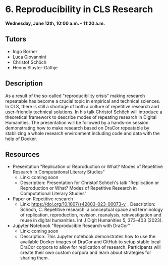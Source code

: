 # 6. Reproducibility in CLS Research

**Wednesday, June 12th, 10:00 a.m. – 11:20 a.m.**

## Tutors
- Ingo Börner
- Luca Giovannini 
- Christof Schöch
- Henny Sluyter-Gäthje

## Description 
As a result of the so-called "reproducibility crisis" making research repeatable has become a crucial topic in empirical and technical sciences. In CLS, there is still a shortage of both a culture of repetitive research and user-friendly technical solutions. In his talk Christof Schöch will introduce a theoretical framework to describe modes of repeating research in Digital Humanities. The presentation will be followed by a hands-on session demonstrating how to make research based on DraCor repeatable by stabilizing a whole research environment including code and data with the help of Docker.

## Resources
- Presentation "Replication or Reproduction or What? Modes of Repetitive Research in Computational Literary Studies"
	-  Link: coming soon
	-  Description: Presentation for Christof Schöch's talk "Replication or Reproduction or What? Modes of Repetitive Research in Computational Literary Studies"
- Paper on Repetitive research
	- Link: https://doi.org/10.1007/s42803-023-00073-y
	_ Description: Schöch, C. Repetitive research: a conceptual space and terminology of replication, reproduction, revision, reanalysis, reinvestigation and reuse in digital humanities. Int J Digit Humanities 5, 373–403 (2023). 
- Jupyter Notebook "Reproducible Research with DraCor"
	-  Link: coming soon
	-  Description: This Jupyter notebook demonstrates how to use the available Docker images of DraCor and GitHub to setup stable local DraCor corpora to allow for replication of research. Participants will create their own custom corpora and learn about strategies for sharing them.